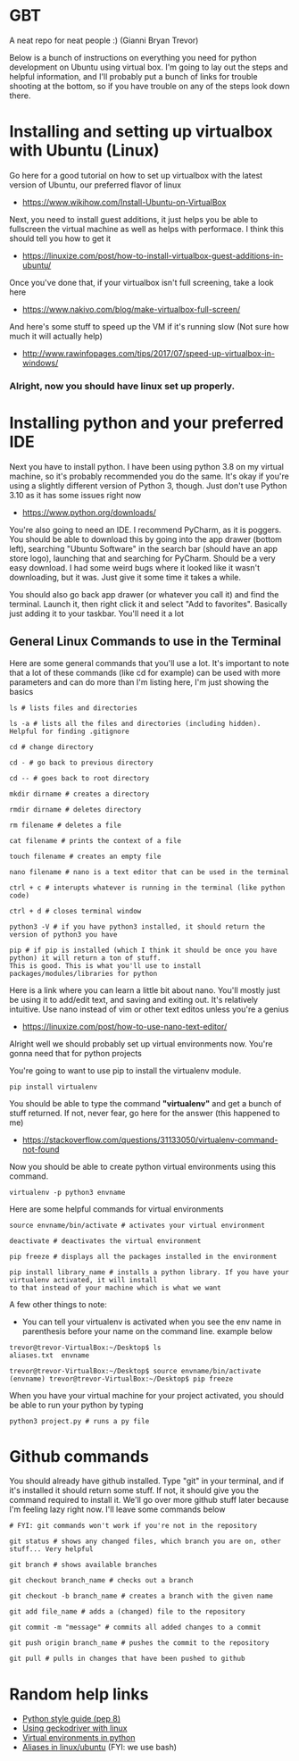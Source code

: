 # GBT
A neat repo for neat people :) (Gianni Bryan Trevor)

Below is a bunch of instructions on everything you need for python development on Ubuntu using virtual box. I'm going to lay out the steps and helpful information, and I'll probably put a bunch of links for trouble shooting at the bottom, so if you have trouble on any of the steps look down there.

# Installing and setting up virtualbox with Ubuntu (Linux)
Go here for a good tutorial on how to set up virtualbox with the latest version of Ubuntu, our preferred flavor of linux
- https://www.wikihow.com/Install-Ubuntu-on-VirtualBox

Next, you need to install guest additions, it just helps you be able to fullscreen the virtual machine as well as helps with performace. I think this should tell you how to get it
- https://linuxize.com/post/how-to-install-virtualbox-guest-additions-in-ubuntu/
  
Once you've done that, if your virtualbox isn't full screening, take a look here
  
- https://www.nakivo.com/blog/make-virtualbox-full-screen/

And here's some stuff to speed up the VM if it's running slow (Not sure how much it will actually help)
- http://www.rawinfopages.com/tips/2017/07/speed-up-virtualbox-in-windows/


### Alright, now you should have linux set up properly.


# Installing python and your preferred IDE
Next you have to install python. I have been using python 3.8 on my virtual machine, so it's probably recommended you do the same. It's okay if you're using a slightly different version of Python 3, though. Just don't use Python 3.10 as it has some issues right now
- https://www.python.org/downloads/

You're also going to need an IDE. I recommend PyCharm, as it is poggers. You should be able to download this by going into the app drawer (bottom left), searching "Ubuntu Software" in the search bar (should have an app store logo), launching that and searching for PyCharm. Should be a very easy download. I had some weird bugs where it looked like it wasn't downloading, but it was. Just give it some time it takes a while.

You should also go back app drawer (or whatever you call it) and find the terminal. Launch it, then right click it and select "Add to favorites". Basically just adding it to your taskbar. You'll need it a lot 

## General Linux Commands to use in the Terminal
Here are some general commands that you'll use a lot. It's important to note that a lot of these commands (like cd for example) can be used with more parameters and can do more than I'm listing here, I'm just showing the basics

```
ls # lists files and directories

ls -a # lists all the files and directories (including hidden). Helpful for finding .gitignore

cd # change directory

cd - # go back to previous directory

cd -- # goes back to root directory

mkdir dirname # creates a directory

rmdir dirname # deletes directory

rm filename # deletes a file

cat filename # prints the context of a file

touch filename # creates an empty file

nano filename # nano is a text editor that can be used in the terminal

ctrl + c # interupts whatever is running in the terminal (like python code)

ctrl + d # closes terminal window

python3 -V # if you have python3 installed, it should return the version of python3 you have

pip # if pip is installed (which I think it should be once you have python) it will return a ton of stuff. 
This is good. This is what you'll use to install packages/modules/libraries for python
```
Here is a link where you can learn a little bit about nano. You'll mostly just be using it to add/edit text, and saving and exiting out. It's relatively intuitive. Use nano instead of vim or other text editos unless you're a genius
- https://linuxize.com/post/how-to-use-nano-text-editor/


Alright well we should probably set up virtual environments now. You're gonna need that for python projects

You're going to want to use pip to install the virtualenv module.
```
pip install virtualenv
```
You should be able to type the command **"virtualenv"** and get a bunch of stuff returned. If not, never fear, go here for the answer (this happened to me)
- https://stackoverflow.com/questions/31133050/virtualenv-command-not-found

Now you should be able to create python virtual environments using this command.
```
virtualenv -p python3 envname
```

Here are some helpful commands for virtual environments
```
source envname/bin/activate # activates your virtual environment

deactivate # deactivates the virtual environment

pip freeze # displays all the packages installed in the environment

pip install library_name # installs a python library. If you have your virtualenv activated, it will install 
to that instead of your machine which is what we want
```

A few other things to note:
- You can tell your virtualenv is activated when you see the env name in parenthesis before your name on the command line. example below
```
trevor@trevor-VirtualBox:~/Desktop$ ls
aliases.txt  envname

trevor@trevor-VirtualBox:~/Desktop$ source envname/bin/activate
(envname) trevor@trevor-VirtualBox:~/Desktop$ pip freeze
```

When you have your virtual machine for your project activated, you should be able to run your python by typing
```
python3 project.py # runs a py file
```

# Github commands
You should already have github installed. Type "git" in your terminal, and if it's installed it should return some stuff. If not, it should give you the command required to install it. We'll go over more github stuff later because I'm feeling lazy right now. I'll leave some commands below

```
# FYI: git commands won't work if you're not in the repository

git status # shows any changed files, which branch you are on, other stuff... Very helpful

git branch # shows available branches

git checkout branch_name # checks out a branch

git checkout -b branch_name # creates a branch with the given name

git add file_name # adds a (changed) file to the repository

git commit -m "message" # commits all added changes to a commit

git push origin branch_name # pushes the commit to the repository

git pull # pulls in changes that have been pushed to github
```

# Random help links
- [Python style guide (pep 8)](https://www.python.org/dev/peps/pep-0008/#a-foolish-consistency-is-the-hobgoblin-of-little-minds)
- [Using geckodriver with linux](https://askubuntu.com/questions/870530/how-to-install-geckodriver-in-ubuntu)
- [Virtual environments in python](https://uoa-eresearch.github.io/eresearch-cookbook/recipe/2014/11/26/python-virtual-env/)
- [Aliases in linux/ubuntu](https://unix.stackexchange.com/questions/215948/how-to-make-an-alias-permanent) (FYI: we use bash)
